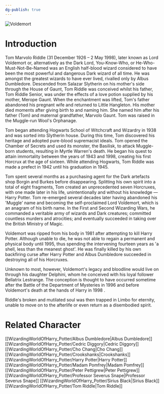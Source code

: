 ```yaml
---
dg-publish: true
---
```

![Voldemort](http://rxbg5ysja.bkt.gdipper.com/Voldemort.png)
# Introduction
Tom Marvolo Riddle (31 December 1926 – 2 May 1998), later known as Lord Voldemort or, alternatively as the Dark Lord, You-Know-Who, or He-Who-Must-Not-Be-Named was an English half-blood wizard considered to have been the most powerful and dangerous Dark wizard of all time. He was amongst the greatest wizards to have ever lived, rivalled only by Albus Dumbledore. Descended from Salazar Slytherin on his mother's side through the House of Gaunt, Tom Riddle was conceived whilst his father, Tom Riddle Senior, was under the effects of a love potion supplied by his mother, Merope Gaunt. When the enchantment was lifted, Tom's father abandoned his pregnant wife and returned to Little Hangleton. His mother died moments after giving birth to and naming him. She named him after his father (Tom) and maternal grandfather, Marvolo Gaunt. Tom was raised in the Muggle-run Wool's Orphanage.  

Tom began attending Hogwarts School of Witchcraft and Wizardry in 1938 and was sorted into Slytherin house. During this time, Tom discovered his heritage and adopted pure-blood supremacist ideals. Tom opened the Chamber of Secrets and used its monster, the Basilisk, to attack Muggle-born students, resulting in Myrtle Warren's death. He began his quest to attain immortality between the years of 1943 and 1998, creating his first Horcrux at the age of sixteen. While attending Hogwarts, Tom Riddle was made a prefect in 1942 until his graduation in 1945.

Tom spent several months as a purchasing agent for the Dark artefacts shop Borgin and Burkes before disappearing. Splitting his own spirit into a total of eight fragments, Tom created an unprecedented seven Horcruxes, with one made later in his life, unintentionally and without his knowledge — Harry Potter. Tom re-emerged several decades later having abandoned his 'Muggle' name and becoming the self-proclaimed Lord Voldemort, which is an anagram of his birth name. In the First and Second Wizarding Wars, he commanded a veritable army of wizards and Dark creatures; committed countless murders and atrocities; and eventually succeeded in taking over the British Ministry of Magic. 

Voldemort was ripped from his body in 1981 after attempting to kill Harry Potter. Although unable to die, he was not able to regain a permanent and physical body until 1995, thus spending the intervening fourteen years as 'a shell, less than the meanest ghost'. He was finally killed by his own backfiring curse after Harry Potter and Albus Dumbledore succeeded in destroying all of his Horcruxes.  

Unknown to most, however, Voldemort's legacy and bloodline would live on through his daughter Delphini, whom he conceived with his loyal follower Bellatrix Lestrange. The conception is thought to have occurred sometime after the Battle of the Department of Mysteries in 1996 and before Voldemort's death at the hands of Harry in 1998 . 

Riddle's broken and mutilated soul was then trapped in Limbo for eternity, unable to move on to the afterlife or even return as a disembodied spirit. 

# Related Character
[[WizardingWorldOfHarry_Potter/Albus Dumbledore\|Albus Dumbledore]]
[[WizardingWorldOfHarry_Potter/Cedric Diggory\|Cedric Diggory]]
[[WizardingWorldOfHarry_Potter/Cho Chang\|Cho Chang]]
[[WizardingWorldOfHarry_Potter/Crookshanks\|Crookshanks]]
[[WizardingWorldOfHarry_Potter/Harry Potter\|Harry Potter]]
[[WizardingWorldOfHarry_Potter/Madam Pomfrey\|Madam Pomfrey]]
[[WizardingWorldOfHarry_Potter/Peter Pettigrew\|Peter Pettigrew]]
[[WizardingWorldOfHarry_Potter/Professor Severus Snape\|Professor Severus Snape]]
[[WizardingWorldOfHarry_Potter/Sirius Black\|Sirius Black]]
[[WizardingWorldOfHarry_Potter/Tom Riddle\|Tom Riddle]]
